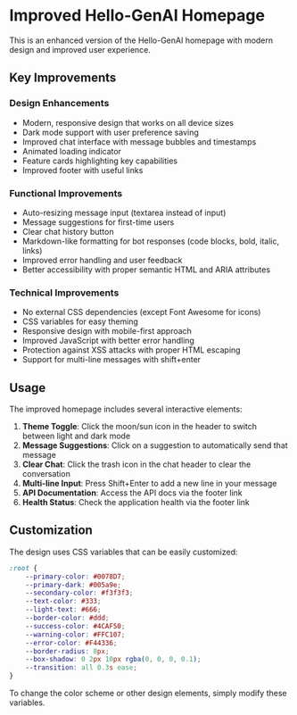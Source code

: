 # Improved Hello-GenAI Homepage

This is an enhanced version of the Hello-GenAI homepage with modern design and improved user experience.

## Key Improvements

### Design Enhancements
- Modern, responsive design that works on all device sizes
- Dark mode support with user preference saving
- Improved chat interface with message bubbles and timestamps
- Animated loading indicator
- Feature cards highlighting key capabilities
- Improved footer with useful links

### Functional Improvements
- Auto-resizing message input (textarea instead of input)
- Message suggestions for first-time users
- Clear chat history button
- Markdown-like formatting for bot responses (code blocks, bold, italic, links)
- Improved error handling and user feedback
- Better accessibility with proper semantic HTML and ARIA attributes

### Technical Improvements
- No external CSS dependencies (except Font Awesome for icons)
- CSS variables for easy theming
- Responsive design with mobile-first approach
- Improved JavaScript with better error handling
- Protection against XSS attacks with proper HTML escaping
- Support for multi-line messages with shift+enter

## Usage

The improved homepage includes several interactive elements:

1. **Theme Toggle**: Click the moon/sun icon in the header to switch between light and dark mode
2. **Message Suggestions**: Click on a suggestion to automatically send that message
3. **Clear Chat**: Click the trash icon in the chat header to clear the conversation
4. **Multi-line Input**: Press Shift+Enter to add a new line in your message
5. **API Documentation**: Access the API docs via the footer link
6. **Health Status**: Check the application health via the footer link

## Customization

The design uses CSS variables that can be easily customized:

```css
:root {
    --primary-color: #0078D7;
    --primary-dark: #005a9e;
    --secondary-color: #f3f3f3;
    --text-color: #333;
    --light-text: #666;
    --border-color: #ddd;
    --success-color: #4CAF50;
    --warning-color: #FFC107;
    --error-color: #F44336;
    --border-radius: 8px;
    --box-shadow: 0 2px 10px rgba(0, 0, 0, 0.1);
    --transition: all 0.3s ease;
}
```

To change the color scheme or other design elements, simply modify these variables.
